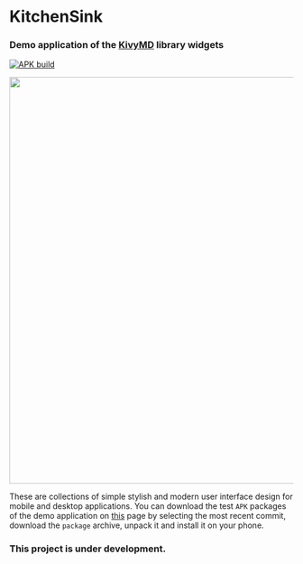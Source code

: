 # KitchenSink

### Demo application of the [KivyMD](https://github.com/kivymd/KivyMD) library widgets

[![APK build](https://github.com/kivymd/KitchenSink/actions/workflows/main.yml/badge.svg)](https://github.com/kivymd/KitchenSink/actions/workflows/main.yml)

<p align="center">
    <img 
        width="720" 
        src="https://github.com/kivymd/KitchenSink/blob/main/assets/images/preview.png"
    >
</p>

These are collections of simple stylish and modern user interface design for mobile and desktop applications.
You can download the test `APK` packages of the demo application on [this](https://github.com/kivymd/KitchenSink/actions/workflows/main.yml)
page by selecting the most recent commit, download the `package` archive, unpack it and install it on your phone.
### This project is under development.
